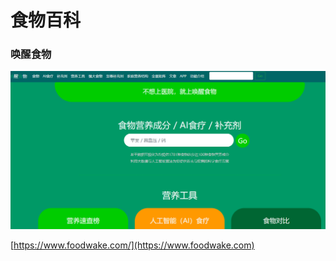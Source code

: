 # 食物百科

### 唤醒食物

![](<../.gitbook/assets/image (9).png>)

[https://www.foodwake.com/](https://www.foodwake.com)

